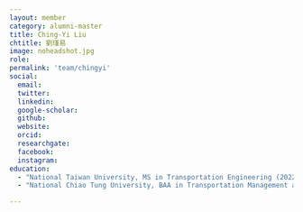 ```yaml
---
layout: member
category: alumni-master
title: Ching-Yi Liu
chtitle: 劉瑾易
image: noheadshot.jpg
role: 
permalink: 'team/chingyi'
social:
  email: 
  twitter: 
  linkedin: 
  google-scholar: 
  github: 
  website: 
  orcid: 
  researchgate: 
  facebook: 
  instagram: 
education:
  - "National Taiwan University, MS in Transportation Engineering (2022)"
  - "National Chiao Tung University, BAA in Transportation Management and Science (2020)"

---
```


